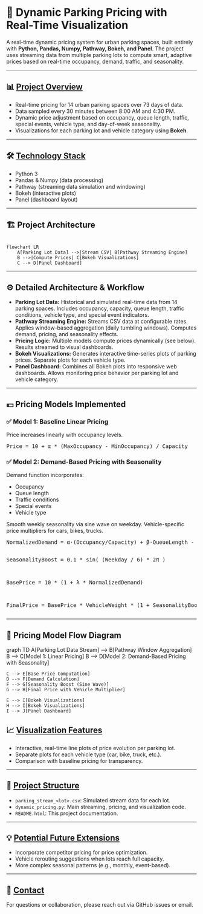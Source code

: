 <h1>🚗 Dynamic Parking Pricing with Real-Time Visualization</h1>

<p>
A real-time dynamic pricing system for urban parking spaces, built entirely with <b>Python, Pandas, Numpy, Pathway, Bokeh, and Panel</b>. 
The project uses streaming data from multiple parking lots to compute smart, adaptive prices based on real-time occupancy, demand, traffic, and seasonality.
</p>

<hr>

<h2>📊 <u>Project Overview</u></h2>

<ul>
    <li>Real-time pricing for 14 urban parking spaces over 73 days of data.</li>
    <li>Data sampled every 30 minutes between 8:00 AM and 4:30 PM.</li>
    <li>Dynamic price adjustment based on occupancy, queue length, traffic, special events, vehicle type, and day-of-week seasonality.</li>
    <li>Visualizations for each parking lot and vehicle category using <b>Bokeh</b>.</li>
</ul>

<hr>

<h2>🛠 <u>Technology Stack</u></h2>

<ul>
    <li>Python 3</li>
    <li>Pandas & Numpy (data processing)</li>
    <li>Pathway (streaming data simulation and windowing)</li>
    <li>Bokeh (interactive plots)</li>
    <li>Panel (dashboard layout)</li>
</ul>

<hr>

## 🏗️ Project Architecture

```mermaid

flowchart LR
    A[Parking Lot Data] -->|Stream CSV| B[Pathway Streaming Engine]
    B -->|Compute Prices| C[Bokeh Visualizations]
    C --> D[Panel Dashboard]

```

<hr>

<h2>⚙️ Detailed Architecture & Workflow</h2>
<ul>
<li><strong>Parking Lot Data:</strong> Historical and simulated real-time data from 14 parking spaces. Includes occupancy, capacity, queue length, traffic conditions, vehicle type, and special event indicators.</li>
<li><strong>Pathway Streaming Engine:</strong> Streams CSV data at configurable rates. Applies window-based aggregation (daily tumbling windows). Computes demand, pricing, and seasonality effects.</li>
<li><strong>Pricing Logic:</strong> Multiple models compute prices dynamically (see below). Results streamed to visual dashboards.</li>
<li><strong>Bokeh Visualizations:</strong> Generates interactive time-series plots of parking prices. Separate plots for each vehicle type.</li>
<li><strong>Panel Dashboard:</strong> Combines all Bokeh plots into responsive web dashboards. Allows monitoring price behavior per parking lot and vehicle category.</li>
</ul>

<hr>

<h2>💵 Pricing Models Implemented</h2>

<h3>✅ Model 1: Baseline Linear Pricing</h3>
<p>Price increases linearly with occupancy levels.</p>
<pre>
Price = 10 + α * (MaxOccupancy - MinOccupancy) / Capacity
</pre>

<h3>✅ Model 2: Demand-Based Pricing with Seasonality</h3>
<p>Demand function incorporates:</p>
<ul>
<li>Occupancy</li>
<li>Queue length</li>
<li>Traffic conditions</li>
<li>Special events</li>
<li>Vehicle type</li>
</ul>
<p>Smooth weekly seasonality via sine wave on weekday. Vehicle-specific price multipliers for cars, bikes, trucks.</p>
<pre>
NormalizedDemand = α·(Occupancy/Capacity) + β·QueueLength - γ·Traffic + δ·SpecialDay

SeasonalityBoost = 0.1 * sin( (Weekday / 6) * 2π )

BasePrice = 10 * (1 + λ * NormalizedDemand)

FinalPrice = BasePrice * VehicleWeight * (1 + SeasonalityBoost)
</pre>

<hr>

## 🧉 Pricing Model Flow Diagram

graph TD
    A[Parking Lot Data Stream] --> B[Pathway Window Aggregation]
    B --> C[Model 1: Linear Pricing]
    B --> D[Model 2: Demand-Based Pricing with Seasonality]

    C --> E[Base Price Computation]
    D --> F[Demand Calculation]
    F --> G[Seasonality Boost (Sine Wave)]
    G --> H[Final Price with Vehicle Multiplier]

    E --> I[Bokeh Visualizations]
    H --> I[Bokeh Visualizations]
    I --> J[Panel Dashboard]



<h2>📈 <u>Visualization Features</u></h2>

<ul>
    <li>Interactive, real-time line plots of price evolution per parking lot.</li>
    <li>Separate plots for each vehicle type (car, bike, truck, etc.).</li>
    <li>Comparison with baseline pricing for transparency.</li>
</ul>

<hr>

<h2>📁 <u>Project Structure</u></h2>

<ul>
    <li><code>parking_stream_&lt;lot&gt;.csv</code>: Simulated stream data for each lot.</li>
    <li><code>dynamic_pricing.py</code>: Main streaming, pricing, and visualization code.</li>
    <li><code>README.html</code>: This project documentation.</li>
</ul>

<hr>

<h2>💡 <u>Potential Future Extensions</u></h2>

<ul>
    <li>Incorporate competitor pricing for price optimization.</li>
    <li>Vehicle rerouting suggestions when lots reach full capacity.</li>
    <li>More complex seasonal patterns (e.g., monthly, event-based).</li>
</ul>

<hr>

<h2>📝 <u>Contact</u></h2>

<p>For questions or collaboration, please reach out via GitHub issues or email.</p>
